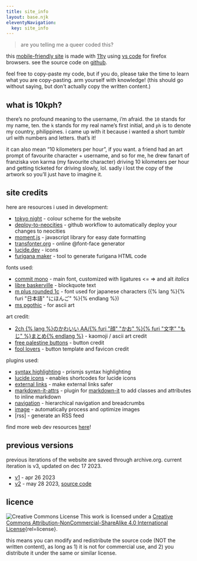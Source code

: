 ```yaml
---
title: site_info
layout: base.njk
eleventyNavigation:
  key: site_info
---
```


> are you telling me a queer coded this?

this [mobile-friendly site](https://kalechips.net/responsive/index) is made with [11ty](https://www.11ty.dev/docs/getting-started/) using [vs code](https://code.visualstudio.com/) for firefox browsers. see the source code on [github](https://github.com/tencurse/neocities).

feel free to copy-paste my code, but if you do, please take the time to learn what you are copy-pasting. arm yourself with knowledge! (this should go without saying, but don't actually copy the written content.)

## what is 10kph?

there’s no profound meaning to the username, i’m afraid. the `10` stands for my name, ten. the `k` stands for my real name’s first initial, and `ph` is to denote my country, philippines. i came up with it because i wanted a short tumblr url with numbers and letters. that’s it!

it can also mean “10 kilometers per hour”, if you want. a friend had an art prompt of favourite character + username, and so for me, he drew fanart of franziska von karma (my favourite character) driving 10 kilometers per hour and getting ticketed for driving slowly, lol. sadly i lost the copy of the artwork so you’ll just have to imagine it.

## site credits

here are resources i used in development:

- [tokyo night](https://github.com/folke/tokyonight.nvim) - colour scheme for the website
- [deploy-to-neocities](https://deploy-to-neocities.neocities.org/) - github workflow to automatically deploy your changes to neocities
- [moment.js](https://momentjs.com/) - javascript library for easy date formatting
- [transfonter.org](https://transfonter.org/) - online @font-face generator
- [lucide.dev](https://lucide.dev/) - icons
- [furigana maker](https://nihongodera.com/tools/furigana-maker) - tool to generate furigana HTML code

fonts used:

- [commit mono](https://commitmono.com/) - main font, customized with ligatures <= => and alt *italics*
- [libre baskerville](https://fonts.google.com/specimen/Libre+Baskerville) - blockquote text
- [m plus rounded 1c](https://fonts.google.com/specimen/M+PLUS+Rounded+1c) - font used for japanese characters ({% lang %}{% furi "日本語" "にほんご" %}{% endlang %})
- [ms pgothic](https://eng.m.fontke.com/font/10400069/download/) - for ascii art

art credit:

- [2ch {% lang %}のかわいい AA/{% furi "顔" "かお" %}{% furi "文字" "もじ" %}まとめ{% endlang %}](https://2ch-aa.blogspot.com/) - kaomoji / ascii art credit
- [free palestine buttons](https://hillhouse.neocities.org/journal/notes/palestine) - button credit
- [fool lovers](https://www.foollovers.com/) - button template and favicon credit

plugins used:

- [syntax highlighting](https://www.11ty.dev/docs/plugins/syntaxhighlight/) - prismjs syntax highlighting
- [lucide icons](https://github.com/GrimLink/eleventy-plugin-lucide-icons) - enables shortcodes for lucide icons
- [external links](https://www.npmjs.com/package/@sardine/eleventy-plugin-external-links) - make external links safer
- [markdown-it-attrs](https://www.npmjs.com/package/markdown-it-attrs) - plugin for [markdown-it](https://github.com/markdown-it/markdown-it)  to add classes and attributes to inline markdown
- [navigation](https://www.11ty.dev/docs/plugins/navigation/) - hierarchical navigation and breadcrumbs
- [image](https://www.11ty.dev/docs/plugins/image/) - automatically process and optimize images
- [rss] - generate an RSS feed

find more web dev resources [here](/resources/dev)!

## previous versions

previous iterations of the website are saved through archive.org. current iteration is v3, updated on dec 17 2023.

- [v1](https://web.archive.org/web/20230529165943/https://10kph.neocities.org/) - apr 26 2023
- [v2](https://web.archive.org/web/20231210035358/https://10kph.neocities.org/) - may 28 2023, [source code](https://github.com/tencurse/neocities-v2)

## licence

![Creative Commons License](https://i.creativecommons.org/l/by-nc-sa/4.0/80x15.png) This work is licensed under a [Creative Commons Attribution-NonCommercial-ShareAlike 4.0 International License](tp://creativecommons.org/licenses/by-nc-sa/4.0/){rel=license}.

this means you can modify and redistribute the source code (NOT the written content), as long as 1) it is not for commercial use, and 2) you distribute it under the same or similar license.